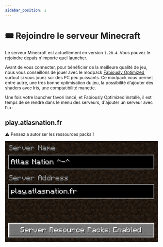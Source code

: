 ```yaml
---
sidebar_position: 2
---
```


# 🎟️ Rejoindre le serveur Minecraft

Le serveur Minecraft est actuellement en version `1.20.4`. Vous pouvez le rejoindre depuis n'importe quel launcher.

Avant de vous connecter, pour bénéficier de la meilleure qualité de jeu, nous vous conseillons de jouer avec le modpack [Fabiously Optimized](https://modrinth.com/modpack/fabulously-optimized/versions), surtout si vous jouez sur des PC peu puissants.
Ce modpack vous permet entre autre, une très bonne optimisation du jeu, la possibilité d'ajouter des shaders avec Iris, une comptatibilité manette.

Une fois votre launcher favori lancé, et Fabiously Optimized installé, il est temps de se rendre dans le menu des serveurs, d'ajouter un serveur avec l'ip :

## play.atlasnation.fr

:warning: Pensez a autoriser les ressources packs !

![Rejoindre AtlasNation](../../static/img/rejoindre-atlasnation.png)
